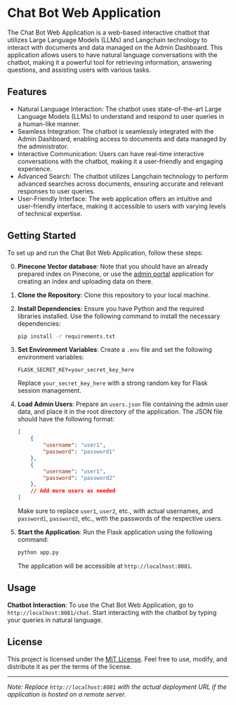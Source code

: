 # Chat Bot Web Application

The Chat Bot Web Application is a web-based interactive chatbot that utilizes Large Language Models (LLMs) and Langchain technology to interact with documents and data managed on the Admin Dashboard. This application allows users to have natural language conversations with the chatbot, making it a powerful tool for retrieving information, answering questions, and assisting users with various tasks.

## Features

- Natural Language Interaction: The chatbot uses state-of-the-art Large Language Models (LLMs) to understand and respond to user queries in a human-like manner.
- Seamless Integration: The chatbot is seamlessly integrated with the Admin Dashboard, enabling access to documents and data managed by the administrator.
- Interactive Communication: Users can have real-time interactive conversations with the chatbot, making it a user-friendly and engaging experience.
- Advanced Search: The chatbot utilizes Langchain technology to perform advanced searches across documents, ensuring accurate and relevant responses to user queries.
- User-Friendly Interface: The web application offers an intuitive and user-friendly interface, making it accessible to users with varying levels of technical expertise.

## Getting Started

To set up and run the Chat Bot Web Application, follow these steps:

0. **Pinecone Vector database**: Note that you should have an already prepared index on Pinecone, or use the <a href="https://github.com/madhav-mknc/admin-portal">admin portal</a> application for creating an index and uploading data on there.

1. **Clone the Repository**: Clone this repository to your local machine.

2. **Install Dependencies**: Ensure you have Python and the required libraries installed. Use the following command to install the necessary dependencies:

   ```bash
   pip install -r requirements.txt
   ```

3. **Set Environment Variables**: Create a `.env` file and set the following environment variables:

   ```plaintext
   FLASK_SECRET_KEY=your_secret_key_here
   ```

   Replace `your_secret_key_here` with a strong random key for Flask session management.

4. **Load Admin Users**: Prepare an `users.json` file containing the admin user data, and place it in the root directory of the application. The JSON file should have the following format:

   ```json
   [
       {
           "username": "user1",
           "password": "password1"
       },
       {
           "username": "user1",
           "password": "password2"
       },
       // Add more users as needed
   ]
   ```

   Make sure to replace `user1`, `user2`, etc., with actual usernames, and `password1`, `password2`, etc., with the passwords of the respective users.

5. **Start the Application**: Run the Flask application using the following command:

   ```bash
   python app.py
   ```

   The application will be accessible at `http://localhost:8081`.

## Usage

**Chatbot Interaction**: To use the Chat Bot Web Application, go to `http://localhost:8081/chat`. Start interacting with the chatbot by typing your queries in natural language.

## License

This project is licensed under the [MIT License](LICENSE). Feel free to use, modify, and distribute it as per the terms of the license.

---
*Note: Replace `http://localhost:8081` with the actual deployment URL if the application is hosted on a remote server.*
